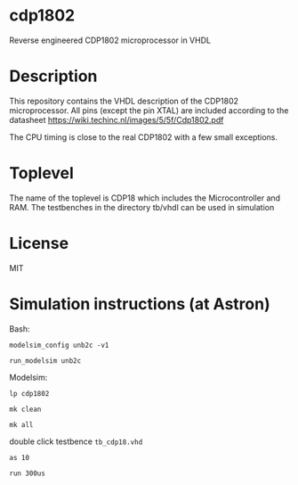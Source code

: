 # cdp1802
Reverse engineered CDP1802 microprocessor in VHDL

# Description
This repository contains the VHDL description of the CDP1802 microprocessor.
All pins (except the pin XTAL) are included according to the datasheet
https://wiki.techinc.nl/images/5/5f/Cdp1802.pdf

The CPU timing is close to the real CDP1802 with a few small exceptions.

# Toplevel
The name of the toplevel is CDP18 which includes the Microcontroller and RAM.
The testbenches in the directory tb/vhdl can be used in simulation

# License
MIT

# Simulation instructions (at Astron)
Bash:

`modelsim_config unb2c -v1`

`run_modelsim unb2c`

Modelsim:

`lp cdp1802`

`mk clean`

`mk all`

double click testbence `tb_cdp18.vhd`

`as 10`

`run 300us`
